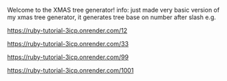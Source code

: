 Welcome to the XMAS tree generator!
info: just made very basic version of my xmas tree generator, it generates tree base on number after slash e.g.

https://ruby-tutorial-3icp.onrender.com/12

https://ruby-tutorial-3icp.onrender.com/33

https://ruby-tutorial-3icp.onrender.com/99

https://ruby-tutorial-3icp.onrender.com/1001
